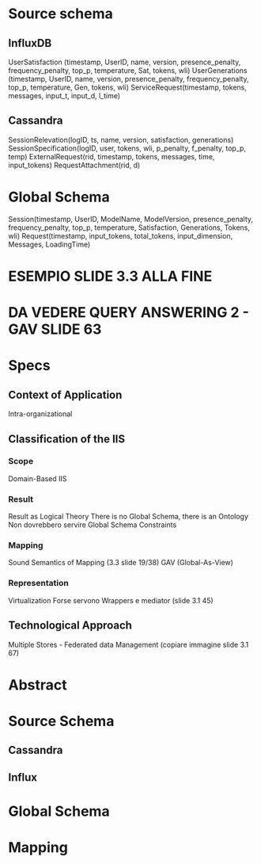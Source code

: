 # Source schema

## InfluxDB
UserSatisfaction (timestamp, UserID, name, version, presence_penalty, frequency_penalty, top_p, temperature, Sat, tokens, wli)
UserGenerations (timestamp, UserID, name, version, presence_penalty, frequency_penalty, top_p, temperature, Gen, tokens, wli)
ServiceRequest(timestamp, tokens, messages, input_t, input_d, l_time)

## Cassandra
SessionRelevation(logID, ts, name, version, satisfaction, generations)
SessionSpecification(logID, user, tokens, wli, p_penalty, f_penalty, top_p, temp)
ExternalRequest(rid, timestamp, tokens, messages, time, input_tokens)
RequestAttachment(rid, d)

# Global Schema
Session(timestamp, UserID, ModelName, ModelVersion, presence_penalty, frequency_penalty, top_p, temperature, Satisfaction, Generations, Tokens, wli)
Request(timestamp, input_tokens, total_tokens, input_dimension, Messages, LoadingTime)


# ESEMPIO SLIDE 3.3 ALLA FINE
# DA VEDERE QUERY ANSWERING 2 - GAV SLIDE 63

# Specs

## Context of Application
Intra-organizational

## Classification of the IIS

### Scope
Domain-Based IIS 

### Result
Result as Logical Theory
There is no Global Schema, there is an Ontology
Non dovrebbero servire Global Schema Constraints

### Mapping
Sound Semantics of Mapping (3.3 slide 19/38)
GAV (Global-As-View)

### Representation
Virtualization
Forse servono Wrappers e mediator (slide 3.1 45)

## Technological Approach
Multiple Stores - Federated data Management (copiare immagine slide 3.1 67)



# Abstract

# Source Schema

## Cassandra

## Influx

# Global Schema

# Mapping